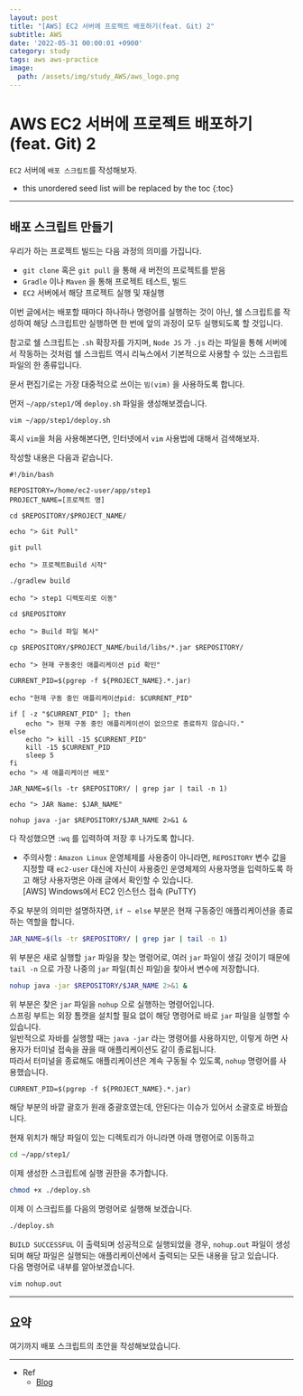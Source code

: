 ```yaml
---
layout: post
title: "[AWS] EC2 서버에 프로젝트 배포하기(feat. Git) 2"
subtitle: AWS
date: '2022-05-31 00:00:01 +0900'
category: study
tags: aws aws-practice
image:
  path: /assets/img/study_AWS/aws_logo.png
---
```


# AWS EC2 서버에 프로젝트 배포하기(feat. Git) 2
`EC2` 서버에 `배포 스크립트`를 작성해보자. <br>

<!--more-->

* this unordered seed list will be replaced by the toc
{:toc}

<hr/>

## 배포 스크립트 만들기

우리가 하는 프로젝트 빌드는 다음 과정의 의미를 가집니다.

* `git clone` 혹은 `git pull` 을 통해 새 버전의 프로젝트를 받음
* `Gradle` 이나 `Maven` 을 통해 프로젝트 테스트, 빌드
* `EC2` 서버에서 해당 프로젝트 실행 및 재실행

이번 글에서는 배포할 때마다 하나하나 명령어를 실행하는 것이 아닌, 쉘 스크립트를 작성하여 해당 스크립트만 실행하면 한 번에 앞의 과정이 모두 실행되도록 할 것입니다.

참고로 쉘 스크립트는 `.sh` 확장자를 가지며, `Node JS` 가 `.js` 라는 파일을 통해 서버에서 작동하는 것처럼 쉘 스크립트 역시 리눅스에서 기본적으로 사용할 수 있는 스크립트 파일의 한 종류입니다.

문서 편집기로는 가장 대중적으로 쓰이는 `빔(vim)` 을 사용하도록 합니다.

먼저 `~/app/step1/`에 `deploy.sh` 파일을 생성해보겠습니다.

```bash
vim ~/app/step1/deploy.sh
```

혹시 `vim`을 처음 사용해본다면, 인터넷에서 `vim` 사용법에 대해서 검색해보자.

작성할 내용은 다음과 같습니다.

```vim
#!/bin/bash

REPOSITORY=/home/ec2-user/app/step1
PROJECT_NAME=[프로젝트 명]

cd $REPOSITORY/$PROJECT_NAME/

echo "> Git Pull"

git pull

echo "> 프로젝트Build 시작"

./gradlew build

echo "> step1 디렉토리로 이동"

cd $REPOSITORY

echo "> Build 파일 복사"

cp $REPOSITORY/$PROJECT_NAME/build/libs/*.jar $REPOSITORY/

echo "> 현재 구동중인 애플리케이션 pid 확인"

CURRENT_PID=$(pgrep -f ${PROJECT_NAME}.*.jar)

echo "현재 구동 중인 애플리케이션pid: $CURRENT_PID"

if [ -z "$CURRENT_PID" ]; then
    echo "> 현재 구동 중인 애플리케이션이 없으므로 종료하지 않습니다."
else
    echo "> kill -15 $CURRENT_PID"
    kill -15 $CURRENT_PID
    sleep 5
fi
echo "> 새 애플리케이션 배포"

JAR_NAME=$(ls -tr $REPOSITORY/ | grep jar | tail -n 1)

echo "> JAR Name: $JAR_NAME"

nohup java -jar $REPOSITORY/$JAR_NAME 2>&1 &
```

다 작성했으면 `:wq` 를 입력하여 저장 후 나가도록 합니다. <br>

* 주의사항 : `Amazon Linux` 운영체제를 사용중이 아니라면, `REPOSITORY` 변수 값을 지정할 때 `ec2-user` 대신에 자신이 사용중인 운영체제의 사용자명을 입력하도록 하고 해당 사용자명은 아래 글에서 확인할 수 있습니다. <br>
[AWS] Windows에서 EC2 인스턴스 접속 (PuTTY)

주요 부분의 의미만 설명하자면, `if ~ else` 부분은 현재 구동중인 애플리케이션을 종료하는 역할을 합니다.<br>

```bash
JAR_NAME=$(ls -tr $REPOSITORY/ | grep jar | tail -n 1)
```

위 부분은 새로 실행할 `jar` 파일을 찾는 명령어로, 여러 `jar` 파일이 생길 것이기 때문에 `tail -n` 으로 가장 나중의 `jar` 파일(최신 파일)을 찾아서 변수에 저장합니다.

```bash
nohup java -jar $REPOSITORY/$JAR_NAME 2>&1 &
```

위 부분은 찾은 `jar` 파일을 `nohup` 으로 실행하는 명령어입니다.<br>
스프링 부트는 외장 톰캣을 설치할 필요 없이 해당 명령어로 바로 `jar` 파일을 실행할 수 있습니다.<br>
일반적으로 자바를 실행할 때는 `java -jar` 라는 명령어를 사용하지만, 이렇게 하면 사용자가 터미널 접속을 끊을 때 애플리케이션도 같이 종료됩니다.<br>
따라서 터미널을 종료해도 애플리케이션은 계속 구동될 수 있도록, `nohup` 명령어를 사용했습니다.<br>

```
CURRENT_PID=$(pgrep -f ${PROJECT_NAME}.*.jar)
```

해당 부분의 바깥 괄호가 원래 중괄호였는데, 안된다는 이슈가 있어서 소괄호로 바꿨습니다. <br>

현재 위치가 해당 파일이 있는 디렉토리가 아니라면 아래 명령어로 이동하고

```bash
cd ~/app/step1/
```

이제 생성한 스크립트에 실행 권한을 추가합니다.

```bash
chmod +x ./deploy.sh
```

이제 이 스크립트를 다음의 명령어로 실행해 보겠습니다.

```bash
./deploy.sh
```

`BUILD SUCCESSFUL` 이 출력되며 성공적으로 실행되었을 경우, `nohup.out` 파일이 생성되며 해당 파일은 실행되는 애플리케이션에서 출력되는 모든 내용을 담고 있습니다.<br>
다음 명령어로 내부를 알아보겠습니다.<br>

```bash
vim nohup.out
```

<hr/>

## 요약

여기까지 배포 스크립트의 초안을 작성해보았습니다.

<hr/>

  * Ref
    - [Blog](https://velog.io/@wndudrla1011/chapter-8)